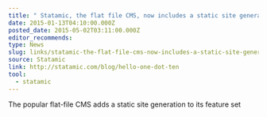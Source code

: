 ```yaml
---
title: " Statamic, the flat file CMS, now includes a static site generator"
date: 2015-01-13T04:10:00.000Z
posted_date: 2015-05-02T03:11:00.000Z
editor_recommends:
type: News
slug: links/statamic-the-flat-file-cms-now-includes-a-static-site-generator
source: Statamic
link: http://statamic.com/blog/hello-one-dot-ten
tool:
  - statamic
---
```

The popular flat-file CMS adds a static site generation to its feature set



